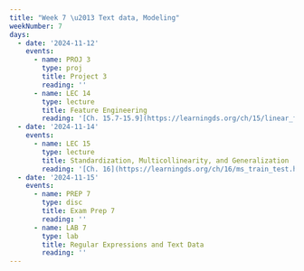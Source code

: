 ```yaml
---
title: "Week 7 \u2013 Text data, Modeling"
weekNumber: 7
days:
  - date: '2024-11-12'
    events:
      - name: PROJ 3
        type: proj
        title: Project 3
        reading: ''
      - name: LEC 14
        type: lecture
        title: Feature Engineering
        reading: '[Ch. 15.7-15.9](https://learningds.org/ch/15/linear_feature_eng.html)'
  - date: '2024-11-14'
    events:
      - name: LEC 15
        type: lecture
        title: Standardization, Multicollinearity, and Generalization
        reading: '[Ch. 16](https://learningds.org/ch/16/ms_train_test.html), [17.6](https://learningds.org/ch/17/inf_pred_gen_prob.html)'
  - date: '2024-11-15'
    events:
      - name: PREP 7
        type: disc
        title: Exam Prep 7
        reading: ''
      - name: LAB 7
        type: lab
        title: Regular Expressions and Text Data
        reading: ''
---
```

